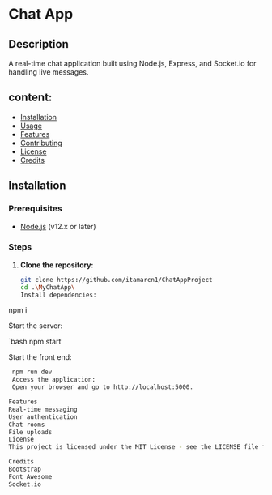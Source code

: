# Chat App

## Description
A real-time chat application built using Node.js, Express, and Socket.io for handling live messages.

## content:
- [Installation](#installation)
- [Usage](#usage)
- [Features](#features)
- [Contributing](#contributing)
- [License](#license)
- [Credits](#credits)

## Installation

### Prerequisites
- [Node.js](https://nodejs.org/en/download/) (v12.x or later)


### Steps
1. **Clone the repository:**
   ```bash
   git clone https://github.com/itamarcn1/ChatAppProject
   cd .\MyChatApp\
   Install dependencies:

npm i

Start the server:

   `bash
   npm start

Start the front end:

   ```bash
    npm run dev
    Access the application:
    Open your browser and go to http://localhost:5000.

Features
Real-time messaging
User authentication
Chat rooms
File uploads
License
This project is licensed under the MIT License - see the LICENSE file for details.

Credits
Bootstrap
Font Awesome
Socket.io
